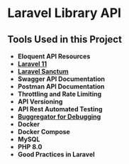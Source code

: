 
# Laravel Library API

## Tools Used in this Project

- **Eloquent API Resources**
- **[Laravel 11](https://laravel.com)**
- **[Laravel Sanctum](https://laravel.com/docs/8.x/sanctum)**
- **Swagger API Documentation**
- **Postman API Documentation**
- **Throttling and Rate Limiting**
- **API Versioning**
- **API Rest Automated Testing**
- **[Buggregator for Debugging](https://buggregator.dev/)**
- **Docker**
- **Docker Compose**
- **MySQL**
- **PHP 8.0**
- **Good Practices in Laravel**

